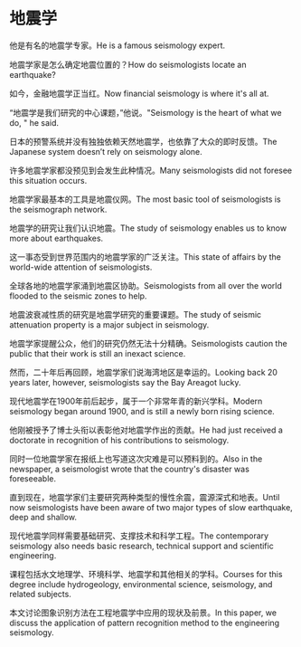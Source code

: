 # 地震学

<p><span class="chinese">他是有名的地震学专家。</span><span class="english">He is a famous seismology expert.</span></p>

<p><span class="chinese">地震学家是怎么确定地震位置的？</span><span class="english">How do seismologists locate an earthquake?</span></p>

<p><span class="chinese">如今，金融地震学正当红。</span><span class="english">Now financial seismology is where it's all at.</span></p>

<p><span class="chinese">“地震学是我们研究的中心课题，”他说。</span><span class="english">"Seismology is the heart of what we do, " he said.</span></p>

<p><span class="chinese">日本的预警系统并没有独独依赖天然地震学，也依靠了大众的即时反馈。</span><span class="english">The Japanese system doesn’t rely on seismology alone.</span></p>

<p><span class="chinese">许多地震学家都没预见到会发生此种情况。</span><span class="english">Many seismologists did not foresee this situation occurs.</span></p>

<p><span class="chinese">地震学家最基本的工具是地震仪网。</span><span class="english">The most basic tool of seismologists is the seismograph network.</span></p>

<p><span class="chinese">地震学的研究让我们认识地震。</span><span class="english">The study of seismology enables us to know more about earthquakes.</span></p>

<p><span class="chinese">这一事态受到世界范围内的地震学家的广泛关注。</span><span class="english">This state of affairs by the world-wide attention of seismologists.</span></p>

<p><span class="chinese">全球各地的地震学家涌到地震区协助。</span><span class="english">Seismologists from all over the world flooded to the seismic zones to help.</span></p>

<p><span class="chinese">地震波衰减性质的研究是地震学研究的重要课题。</span><span class="english">The study of seismic attenuation property is a major subject in seismology.</span></p>

<p><span class="chinese">地震学家提醒公众，他们的研究仍然无法十分精确。</span><span class="english">Seismologists caution the public that their work is still an inexact science.</span></p>

<p><span class="chinese">然而，二十年后再回顾，地震学家们说海湾地区是幸运的。</span><span class="english">Looking back 20 years later, however, seismologists say the Bay Areagot lucky.</span></p>

<p><span class="chinese">现代地震学在1900年前后起步，属于一个非常年青的新兴学科。</span><span class="english">Modern seismology began around 1900, and is still a newly born rising science.</span></p>

<p><span class="chinese">他刚被授予了博士头衔以表彰他对地震学作出的贡献。</span><span class="english">He had just received a doctorate in recognition of his contributions to seismology.</span></p>

<p><span class="chinese">同时一位地震学家在报纸上也写道这次灾难是可以预料到的。</span><span class="english">Also in the newspaper, a seismologist wrote that the country's disaster was foreseeable.</span></p>

<p><span class="chinese">直到现在，地震学家们主要研究两种类型的慢性余震，震源深式和地表。</span><span class="english">Until now seismologists have been aware of two major types of slow earthquake, deep and shallow.</span></p>

<p><span class="chinese">现代地震学同样需要基础研究、支撑技术和科学工程。</span><span class="english">The contemporary seismology also needs basic research, technical support and scientific engineering.</span></p>

<p><span class="chinese">课程包括水文地理学、环境科学、地震学和其他相关的学科。</span><span class="english">Courses for this degree include hydrogeology, environmental science, seismology, and related subjects.</span></p>

<p><span class="chinese">本文讨论图象识别方法在工程地震学中应用的现状及前景。</span><span class="english">In this paper, we discuss the application of pattern recognition method to the engineering seismology.</span></p>

